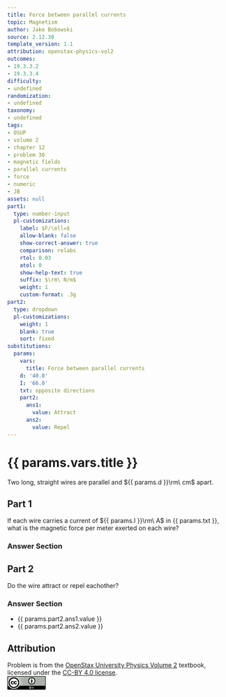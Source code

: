```yaml
---
title: Force between parallel currents
topic: Magnetism
author: Jake Bobowski
source: 2.12.30
template_version: 1.1
attribution: openstax-physics-vol2
outcomes:
- 19.3.3.2
- 19.3.3.4
difficulty:
- undefined
randomization:
- undefined
taxonomy:
- undefined
tags:
- OSUP
- volume 2
- chapter 12
- problem 30
- magnetic fields
- parallel currents
- force
- numeric
- JB
assets: null
part1:
  type: number-input
  pl-customizations:
    label: $F/\ell=$
    allow-blank: false
    show-correct-answer: true
    comparison: relabs
    rtol: 0.03
    atol: 0
    show-help-text: true
    suffix: $\rm\ N/m$
    weight: 1
    custom-format: .3g
part2:
  type: dropdown
  pl-customizations:
    weight: 1
    blank: true
    sort: fixed
substitutions:
  params:
    vars:
      title: Force between parallel currents
    d: '40.0'
    I: '66.0'
    txt: opposite directions
    part2:
      ans1:
        value: Attract
      ans2:
        value: Repel
---
```

# {{ params.vars.title }}
Two long, straight wires are parallel and ${{ params.d }}\rm\ cm$ apart.

## Part 1

If each wire carries a current of ${{ params.I }}\rm\ A$ in {{ params.txt }}, what is the magnetic force per meter exerted on each wire?

### Answer Section

## Part 2

Do the wire attract or repel eachother?

### Answer Section

- {{ params.part2.ans1.value }}
- {{ params.part2.ans2.value }}

## Attribution

Problem is from the [OpenStax University Physics Volume 2](https://openstax.org/details/books/university-physics-volume-2) textbook, licensed under the [CC-BY 4.0 license](https://creativecommons.org/licenses/by/4.0/).<br>![Image representing the Creative Commons 4.0 BY license.](https://raw.githubusercontent.com/firasm/bits/master/by.png)